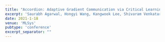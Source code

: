 ```yaml
---
title: "Accordion: Adaptive Gradient Communication via Critical Learning Regime Identification"
excerpt: 'Saurabh Agarwal, Hongyi Wang, Kangwook Lee, Shivaram Venkataraman, Dimitris Papailiopoulos \[[arXiv](https://arxiv.org/abs/2010.16248)\]'
date: 2021-1-18
venue: 'MLSys'
pubtype: 'conference'
excerpt_separator: ""
---
```

